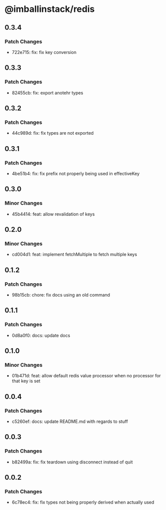 # @imballinstack/redis

## 0.3.4

### Patch Changes

- 722e715: fix: fix key conversion

## 0.3.3

### Patch Changes

- 82455cb: fix: export anotehr types

## 0.3.2

### Patch Changes

- 44c989d: fix: fix types are not exported

## 0.3.1

### Patch Changes

- 4be51b4: fix: fix prefix not properly being used in effectiveKey

## 0.3.0

### Minor Changes

- 45b4414: feat: allow revalidation of keys

## 0.2.0

### Minor Changes

- cd004d1: feat: implement fetchMultiple to fetch multiple keys

## 0.1.2

### Patch Changes

- 98b15cb: chore: fix docs using an old command

## 0.1.1

### Patch Changes

- 0d8a0f0: docs: update docs

## 0.1.0

### Minor Changes

- 01b471d: feat: allow default redis value processor when no processor for that key is set

## 0.0.4

### Patch Changes

- c5260ef: docs: update README.md with regards to stuff

## 0.0.3

### Patch Changes

- b82499a: fix: fix teardown using disconnect instead of quit

## 0.0.2

### Patch Changes

- 6c78ec4: fix: fix types not being properly derived when actually used
